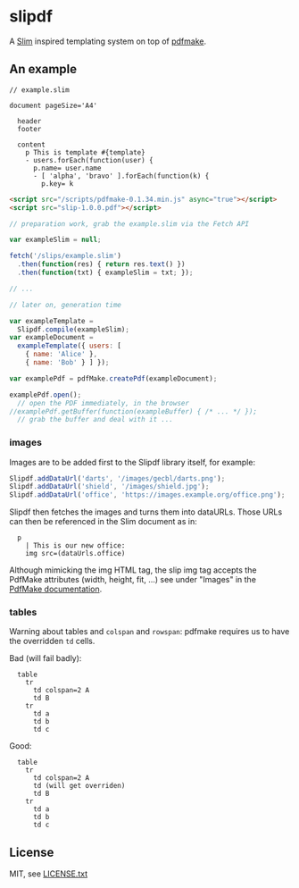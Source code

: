 
# slipdf

A [Slim](http://slim-lang.com/) inspired templating system on top of [pdfmake](http://pdfmake.org/#/).

## An example

```slim
// example.slim

document pageSize='A4'

  header
  footer

  content
    p This is template #{template}
    - users.forEach(function(user) {
      p.name= user.name
      - [ 'alpha', 'bravo' ].forEach(function(k) {
        p.key= k
```

```html
<script src="/scripts/pdfmake-0.1.34.min.js" async="true"></script>
<script src="slip-1.0.0.pdf"></script>
```

```js
// preparation work, grab the example.slim via the Fetch API

var exampleSlim = null;

fetch('/slips/example.slim')
  .then(function(res) { return res.text() })
  .then(function(txt) { exampleSlim = txt; });

// ...

// later on, generation time

var exampleTemplate =
  Slipdf.compile(exampleSlim);
var exampleDocument =
  exampleTemplate({ users: [
    { name: 'Alice' },
    { name: 'Bob' } ] });

var examplePdf = pdfMake.createPdf(exampleDocument);

examplePdf.open();
  // open the PDF immediately, in the browser
//examplePdf.getBuffer(function(exampleBuffer) { /* ... */ });
  // grab the buffer and deal with it ...
```

### images

Images are to be added first to the Slipdf library itself, for example:

```js
Slipdf.addDataUrl('darts', '/images/gecbl/darts.png');
Slipdf.addDataUrl('shield', '/images/shield.jpg');
Slipdf.addDataUrl('office', 'https://images.example.org/office.png');
```

Slipdf then fetches the images and turns them into dataURLs. Those URLs can then be referenced in the Slim document as in:

```slim
  p
    | This is our new office:
    img src=(dataUrls.office)
```

Although mimicking the img HTML tag, the slip img tag accepts the PdfMake attributes (width, height, fit, ...) see under "Images" in the [PdfMake documentation](http://pdfmake.org/#/gettingstarted).


### tables

Warning about tables and `colspan` and `rowspan`: pdfmake requires us to have the overridden `td` cells.

Bad (will fail badly):
```slim
  table
    tr
      td colspan=2 A
      td B
    tr
      td a
      td b
      td c
```

Good:
```slim
  table
    tr
      td colspan=2 A
      td (will get overriden)
      td B
    tr
      td a
      td b
      td c
```


## License

MIT, see [LICENSE.txt](LICENSE.txt)

